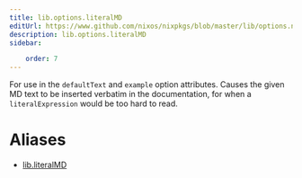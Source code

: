 ```yaml
---
title: lib.options.literalMD
editUrl: https://www.github.com/nixos/nixpkgs/blob/master/lib/options.nix#L404C15
description: lib.options.literalMD
sidebar:

    order: 7
---
```


For use in the `defaultText` and `example` option attributes. Causes the
given MD text to be inserted verbatim in the documentation, for when
a `literalExpression` would be too hard to read.


# Aliases

- [lib.literalMD](reference/lib/lib-literalMD)


